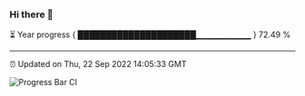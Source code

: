 ### Hi there 👋

⏳ Year progress { █████████████████████▁▁▁▁▁▁▁▁▁ } 72.49 %

---

⏰ Updated on Thu, 22 Sep 2022 14:05:33 GMT

![Progress Bar CI](https://github.com/liununu/liununu/workflows/Progress%20Bar%20CI/badge.svg)
